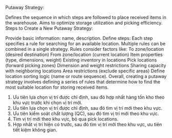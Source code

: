 Putaway Strategy:

Defines the sequence in which steps are followed to place received items in the warehouse.
Aims to optimize storage utilization and picking efficiency.
Steps to Create a New Putaway Strategy:

Provide basic information: name, description.
Define steps:
Each step specifies a rule for searching for an available location.
Multiple rules can be combined in a single strategy.
Rules consider factors like:
To zone/location (desired destination)
From zone/location (current location)
Item properties (type, dimensions, weight)
Existing inventory in locations
Pick locations (forward picking zones)
Dimension and weight restrictions
Sharing capacity with neighboring locations
Area restrictions (exclude specific areas)
Define location sorting logic (name or route sequence).
Overall, creating a putaway strategy involves defining a series of rules that determine how to find the most suitable location for storing received items.

1. Ưu tiên lựa chọn vị trí được chỉ định, sau đó hợp nhất hàng tồn kho theo khu vực trước khi chọn vị trí mới.
2. Ưu tiên lựa chọn vị trí được chỉ định, sau đó tìm vị trí mới theo khu vực.
3. Ưu tiên kiểm soát chất lượng (QC), sau đó tìm vị trí mới theo khu vực.
4. Tìm vị trí mới theo khu vực, bỏ qua pick locations.
5. Hợp nhất vị trí hiện có trước, sau đó tìm vị trí mới theo khu vực, ưu tiên tiết kiệm không gian.
